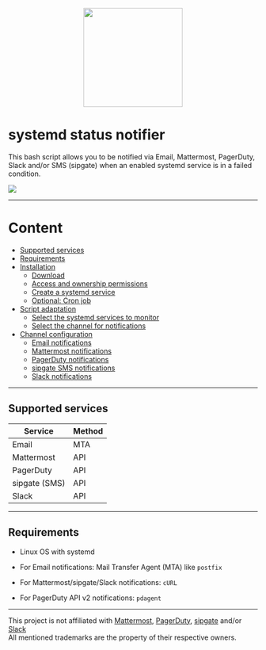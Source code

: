 <p align="center">
<a href="https://troubleshooting.tools/lookup/ip/"><img src="https://troubleshooting.tools/assets/img/troubleshooting.tools/gh_logo.png" height="200"></a>
</p>

# systemd status notifier

This bash script allows you to be notified via Email, Mattermost, PagerDuty, Slack and/or SMS (sipgate) when an enabled systemd service is in a failed condition.

<img src="https://github.com/disisto/systemd-status-notifier/raw/main/img/0_systemd-status-monitor.gif">

---

# Content

- [Supported services](https://github.com/disisto/systemd-status-notifier/wiki#supported-services)
- [Requirements](https://github.com/disisto/systemd-status-notifier/wiki#requirements)
- [Installation](https://github.com/disisto/systemd-status-notifier/wiki#installation)
  - [Download](https://github.com/disisto/systemd-status-notifier/wiki#download)
  - [Access and ownership permissions](https://github.com/disisto/systemd-status-notifier/wiki#access-and-ownership-permissions)
  - [Create a systemd service](https://github.com/disisto/systemd-status-notifier/wiki#create-a-systemd-service)
  - [Optional: Cron job](https://github.com/disisto/systemd-status-notifier/wiki#optional-cron-job)
- [Script adaptation](https://github.com/disisto/systemd-status-notifier/wiki#script-adaptation)
  - [Select the systemd services to monitor](https://github.com/disisto/systemd-status-notifier/wiki#select-the-systemd-services-to-monitor)
  - [Select the channel for notifications](https://github.com/disisto/systemd-status-notifier/wiki#select-the-channel-for-notifications)
- [Channel configuration](https://github.com/disisto/systemd-status-notifier/wiki#channel-configuration)
  - [Email notifications](https://github.com/disisto/systemd-status-notifier/wiki#email-notifications)
  - [Mattermost notifications](https://github.com/disisto/systemd-status-notifier/wiki#mattermost-notifications)
  - [PagerDuty notifications](https://github.com/disisto/systemd-status-notifier/wiki#pagerduty-notifications)
  - [sipgate SMS notifications](https://github.com/disisto/systemd-status-notifier/wiki#sipgate-sms-notifications)
  - [Slack notifications](https://github.com/disisto/systemd-status-notifier/wiki#slack-notifications)

---

## Supported services

| Service       | Method |
| ------------- | ------ |
| Email         | MTA    |
| Mattermost    | API    |
| PagerDuty     | API    |
| sipgate (SMS) | API    |
| Slack         | API    |

---

## Requirements

- Linux OS with systemd

- For Email notifications: Mail Transfer Agent (MTA) like `postfix`

- For Mattermost/sipgate/Slack notifications: `cURL`

- For PagerDuty API v2 notifications: `pdagent`

---

This project is not affiliated with <a href="https://mattermost.com/">Mattermost</a>, <a href="https://www.pagerduty.com/">PagerDuty</a>, <a href="https://www.sipgate.de/">sipgate</a> and/or <a href="https://www.sipgate.de/">Slack</a><br>All mentioned trademarks are the property of their respective owners.
